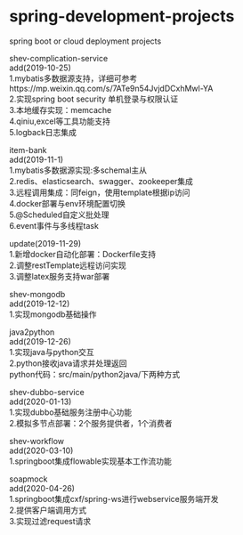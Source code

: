# spring-development-projects
spring boot or cloud deployment projects  

shev-complication-service  
  add(2019-10-25)  
  1.mybatis多数据源支持，详细可参考https://mp.weixin.qq.com/s/7ATe9n54JvjdDCxhMwl-YA  
  2.实现spring boot security 单机登录与权限认证  
  3.本地缓存实现：memcache  
  4.qiniu,excel等工具功能支持  
  5.logback日志集成  
  
item-bank  
  add(2019-11-1)  
  1.mybatis多数据源实现:多schemal主从  
  2.redis、elasticsearch、swagger、zookeeper集成  
  3.远程调用集成：同feign，使用template根据ip访问  
  4.docker部署与env环境配置切换  
  5.@Scheduled自定义批处理  
  6.event事件与多线程task    
  
  update(2019-11-29)  
  1.新增docker自动化部署：Dockerfile支持  
  2.调整restTemplate远程访问实现  
  3.调整latex服务支持war部署  
  
shev-mongodb  
  add(2019-12-12)   
  1.实现mongodb基础操作  
  
java2python  
  add(2019-12-26)   
  1.实现java与python交互  
  2.python接收java请求并处理返回  
    python代码：src/main/python2java/下两种方式  

shev-dubbo-service  
  add(2020-01-13)   
  1.实现dubbo基础服务注册中心功能  
  2.模拟多节点部署：2个服务提供者，1个消费者  
  
shev-workflow  
  add(2020-03-10)  
  1.springboot集成flowable实现基本工作流功能  
  
soapmock  
  add(2020-04-26)  
  1.springboot集成cxf/spring-ws进行webservice服务端开发  
  2.提供客户端调用方式  
  3.实现过滤request请求  